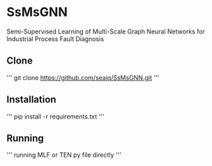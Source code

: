 # SsMsGNN

Semi-Supervised Learning of Multi-Scale Graph Neural Networks for Industrial Process Fault Diagnosis

## Clone

'''
git clone https://github.com/seajq/SsMsGNN.git
'''
 
## Installation

'''
pip install -r requirements.txt
'''


## Running

'''
running MLF or TEN py file directly
'''

